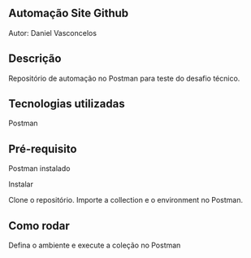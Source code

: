## Automação Site Github
Autor: Daniel Vasconcelos

## Descrição
Repositório de automação no Postman para teste do desafio técnico.

## Tecnologias utilizadas
Postman

## Pré-requisito
Postman instalado

Instalar

Clone o repositório.
Importe a collection e o environment no Postman.

## Como rodar

Defina o ambiente e execute a coleção no Postman
